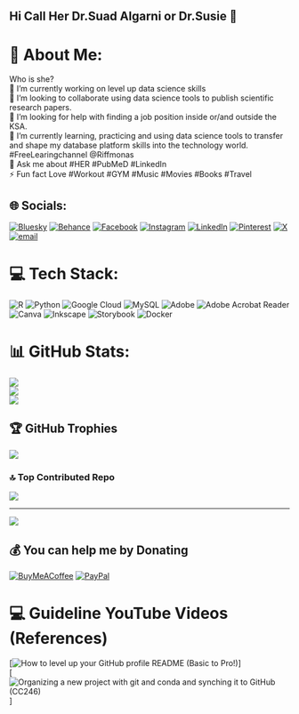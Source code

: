## Hi Call Her Dr.Suad Algarni or Dr.Susie 👋
# 💫 About Me:
Who is she?<br>🔭 I’m currently working on level up data science skills<br>👯 I’m looking to collaborate using data science tools to publish scientific research papers.<br>🤝 I’m looking for help with finding a job position inside or/and outside the KSA.<br>🌱 I’m currently learning, practicing and using data science tools to transfer and shape my database platform skills into the technology world. #FreeLearingchannel @Riffmonas<br>💬 Ask me about #HER #PubMeD #LinkedIn <br>⚡ Fun fact Love #Workout #GYM #Music #Movies #Books #Travel  <br>


## 🌐 Socials:
[![Bluesky](https://img.shields.io/badge/bluesky-0285FF?style=for-the-badge&logo=bluesky&logoColor=%23FFFFFF)](https://bsky.app/profile/suad83.bsky.social) [![Behance](https://img.shields.io/badge/Behance-1769ff?logo=behance&logoColor=white)](https://behance.net/suadalgarni) [![Facebook](https://img.shields.io/badge/Facebook-%231877F2.svg?logo=Facebook&logoColor=white)](https://facebook.com/suadalgarni) [![Instagram](https://img.shields.io/badge/Instagram-%23E4405F.svg?logo=Instagram&logoColor=white)](https://instagram.com/dream_dance10) [![LinkedIn](https://img.shields.io/badge/LinkedIn-%230077B5.svg?logo=linkedin&logoColor=white)](https://linkedin.com/in/suadalgarni) [![Pinterest](https://img.shields.io/badge/Pinterest-%23E60023.svg?logo=Pinterest&logoColor=white)](https://pinterest.com/algarniso3ad) [![X](https://img.shields.io/badge/X-black.svg?logo=X&logoColor=white)](https://x.com/suadalgarni) [![email](https://img.shields.io/badge/Email-D14836?logo=gmail&logoColor=white)](mailto:algarni.so3ad@gmail.com) 

# 💻 Tech Stack:
![R](https://img.shields.io/badge/r-%23276DC3.svg?style=for-the-badge&logo=r&logoColor=white) ![Python](https://img.shields.io/badge/python-3670A0?style=for-the-badge&logo=python&logoColor=ffdd54) ![Google Cloud](https://img.shields.io/badge/GoogleCloud-%234285F4.svg?style=for-the-badge&logo=google-cloud&logoColor=white) ![MySQL](https://img.shields.io/badge/mysql-4479A1.svg?style=for-the-badge&logo=mysql&logoColor=white) ![Adobe](https://img.shields.io/badge/adobe-%23FF0000.svg?style=for-the-badge&logo=adobe&logoColor=white) ![Adobe Acrobat Reader](https://img.shields.io/badge/Adobe%20Acrobat%20Reader-EC1C24.svg?style=for-the-badge&logo=Adobe%20Acrobat%20Reader&logoColor=white) ![Canva](https://img.shields.io/badge/Canva-%2300C4CC.svg?style=for-the-badge&logo=Canva&logoColor=white) ![Inkscape](https://img.shields.io/badge/Inkscape-e0e0e0?style=for-the-badge&logo=inkscape&logoColor=080A13) ![Storybook](https://img.shields.io/badge/-Storybook-FF4785?style=for-the-badge&logo=storybook&logoColor=white) ![Docker](https://img.shields.io/badge/docker-%230db7ed.svg?style=for-the-badge&logo=docker&logoColor=white)
# 📊 GitHub Stats:
![](https://github-readme-stats.vercel.app/api?username=suadalgarni&theme=radical&hide_border=false&include_all_commits=true&count_private=true)<br/>
![](https://nirzak-streak-stats.vercel.app/?user=suadalgarni&theme=radical&hide_border=false)<br/>
![](https://github-readme-stats.vercel.app/api/top-langs/?username=suadalgarni&theme=radical&hide_border=false&include_all_commits=true&count_private=true&layout=compact)

## 🏆 GitHub Trophies
![](https://github-profile-trophy.vercel.app/?username=suadalgarni&theme=radical&no-frame=false&no-bg=true&margin-w=4)

### 🔝 Top Contributed Repo
![](https://github-contributor-stats.vercel.app/api?username=suadalgarni&limit=5&theme=radical&combine_all_yearly_contributions=true)

---
[![](https://visitcount.itsvg.in/api?id=suadalgarni&icon=5&color=3)](https://visitcount.itsvg.in)

  ## 💰 You can help me by Donating
  [![BuyMeACoffee](https://img.shields.io/badge/Buy%20Me%20a%20Coffee-ffdd00?style=for-the-badge&logo=buy-me-a-coffee&logoColor=black)](https://buymeacoffee.com/algarnio83) [![PayPal](https://img.shields.io/badge/PayPal-00457C?style=for-the-badge&logo=paypal&logoColor=white)](https://paypal.me/suadalgarni) 

# 💻 Guideline YouTube Videos (References)
<!-- YouTube video cards from https://github.com/DenverCoder1/github-readme-youtube-cards -->
<!-- https://ytcards.demolab.com/?id=<video ID>&title=<video+title>&lang=en&timestamp=<video publish date in Unix time format>&background_color=%230d1117&title_color=%23ffffff&stats_color=%23dedede&max_title_lines=1&width=250&border_radius=5&duration=<video duration in seconds> "<video title>") -->
<!-- BEGIN YOUTUBE-CARDS -->
[![How to level up your GitHub profile README (Basic to Pro!)](https://ytcards.demolab.com/?id=DWFs6aqknqw&title=How+to+level+up+your+GitHub+profilr+README+(Basic+to+Pro+)&lang=en&timestamp=1702858453&background_color=%230d1117&title_color=%23ffffff&stats_color=%23dedede&max_title_lines=1&width=250&border_radius=5&duration=853)]  
[![Organizing a new project with git and conda and synching it to GitHub (CC246)](https://ytcards.demolab.com/?id=olu821RTQA8&title=Organizing+a+new+project+with+git+and+conda+and+synching+it+to+GitHub+(CC246)&lang=en&timestamp=1662596581&background_color=%230d1117&title_color=%23ffffff&stats_color=%23dedede&max_title_lines=1&width=250&border_radius=5&duration=1381)]
